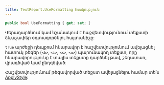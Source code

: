 ```yaml
---
title: TextReport.UseFormatting հատկություն
---
```


```c#
public bool UseFormatting { get; set; }
```

Վերադարձնում կամ նշանակում է հաշվետվությունում տեքստի ձևաչափեր օգտագործելու հայտանիշը։
 
`true` արժեքի դեպքում հնարավոր է հաշվետվությունում ավելացնել հատուկ թեգեր (`<b>`, `<i>`, `<s>`, `<u>`) պարունակող տեքստ, որը հնարավորությունը է տալիս տեքստը դարձնել թավ, շեղատառ, վրագծված կամ ընդգծված։

Հաշվետվությունում թեգավորված տեքստ ավելացնելու համար տե՛ս [ApplyStyle](ApplyStyle.md):
